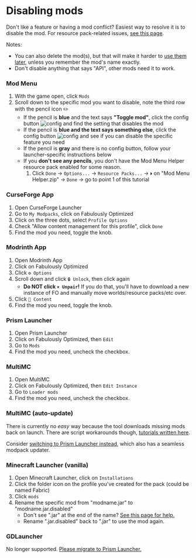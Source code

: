 # Disabling mods

Don't like a feature or having a mod conflict? Easiest way to resolve it is to disable the mod. For resource pack-related issues, [see this page](resource-pack-issues.md).

Notes:

* You can also delete the mod(s), but that will make it harder to [use them later](adding-more-mods.md), unless you remember the mod's name exactly.
* Don't disable anything that says "API", other mods need it to work.

### Mod Menu

1. With the game open, click `Mods`
2. Scroll down to the specific mod you want to disable, note the third row with the pencil icon ✏️
   * If the pencil is **blue** and the text says **"Toggle mod"**, click the config button ![config](https://i.ibb.co/j35cBtn/image.png) and find the setting that disables the mod
   * If the pencil is **blue and the text says something else**, click the config button ![config](https://i.ibb.co/j35cBtn/image.png) and see if you can disable the specific feature you need
   * If the pencil is **gray** and there is no config button, follow your launcher-specific instructions below
   * If you **don't see any pencils**, you don't have the Mod Menu Helper resource pack enabled for some reason.
     1. Click `Done` → `Options...` → `Resource Packs...` → `⏵` on "Mod Menu Helper.zip" → `Done` → go to point 1 of this tutorial

### CurseForge App

1. Open CurseForge Launcher
2. Go to `My Modpacks`, click on Fabulously Optimized
3. Click on the three dots, select `Profile Options`
4. Check "Allow content management for this profile", click `Done`
5. Find the mod you need, toggle the knob.

### Modrinth App

1. Open Modrinth App
2. Click on Fabulously Optimized
3. Click `⚙️ Options`
4. Scroll down and click `🔒 Unlock`, then click again
   * **Do NOT click `× Unpair`!** If you do that, you'll have to download a new instance of FO and manually move worlds/resource packs/etc over.
5. Click `🧊 Content`
6. Find the mod you need, toggle the knob.

### Prism Launcher

1. Open Prism Launcher
2. Click on Fabulously Optimized, then `Edit`
3. Go to `Mods`
4. Find the mod you need, uncheck the checkbox.

### MultiMC

1. Open MultiMC
2. Click on Fabulously Optimized, then `Edit Instance`
3. Go to `Loader mods`
4. Find the mod you need, uncheck the checkbox.

### MultiMC (auto-update)

There is currently no _easy_ way because the tool downloads missing mods back on launch. There are script workarounds though, [tutorials written here](multimc-auto-update.md#can-i-ignore-some-of-the-mods).

Consider [switching to Prism Launcher instead,](install-instructions.md#prism-launcher) which also has a seamless modpack updater.

### Minecraft Launcher (vanilla)

1. Open Minecraft Launcher, click on `Installations`
2. Click the folder icon on the profile you've created for the pack (could be named Fabric)
3. Click `mods`
4. Rename the specific mod from "modname.jar" to "modname.jar.disabled"
   * Don't see ".jar" at the end of the name? [See this page for help.](https://www.thewindowsclub.com/show-file-extensions-in-windows)
   * Rename ".jar.disabled" back to ".jar" to use the mod again.

### GDLauncher

No longer supported. [Please migrate to Prism Launcher.](install-instructions.md#gdlauncher)
